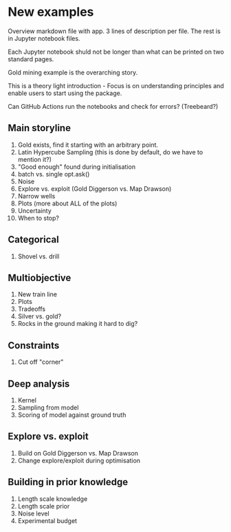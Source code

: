 # New examples

Overview markdown file with app. 3 lines of description per file. The rest is in Jupyter notebook files.

Each Jupyter notebook shuld not be longer than what can be printed on two standard pages.

Gold mining example is the overarching story.

This is a theory light introduction - Focus is on understanding principles and enable users to start using the package.

Can GitHub Actions run the notebooks and check for errors? (Treebeard?)

## Main storyline

1. Gold exists, find it starting with an arbitrary point.
2. Latin Hypercube Sampling (this is done by default, do we have to mention it?)
3. "Good enough" found during initialisation
4. batch vs. single opt.ask()
5. Noise
6. Explore vs. exploit (Gold Diggerson vs. Map Drawson)
7. Narrow wells
8. Plots (more about ALL of the plots)
9. Uncertainty
10. When to stop?

## Categorical

1. Shovel vs. drill

## Multiobjective

1. New train line
2. Plots
3. Tradeoffs
4. Silver vs. gold?
5. Rocks in the ground making it hard to dig?

## Constraints

1. Cut off "corner"

## Deep analysis

1. Kernel
2. Sampling from model
3. Scoring of model against ground truth

## Explore vs. exploit

1. Build on Gold Diggerson vs. Map Drawson
2. Change explore/exploit during optimisation

## Building in prior knowledge

1. Length scale knowledge
2. Length scale prior
3. Noise level
4. Experimental budget
